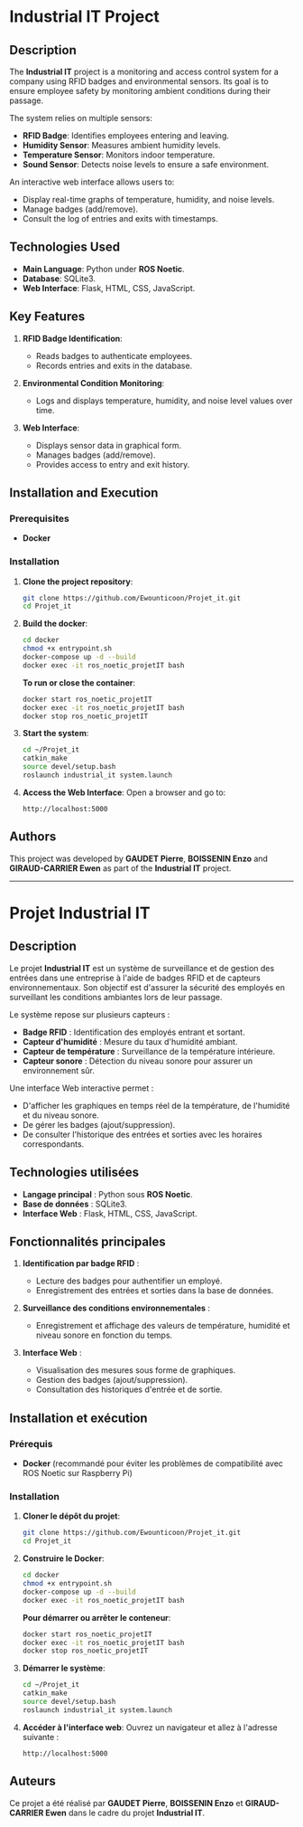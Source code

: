 # Industrial IT Project

## Description
The **Industrial IT** project is a monitoring and access control system for a company using RFID badges and environmental sensors. Its goal is to ensure employee safety by monitoring ambient conditions during their passage.

The system relies on multiple sensors:
- **RFID Badge**: Identifies employees entering and leaving.
- **Humidity Sensor**: Measures ambient humidity levels.
- **Temperature Sensor**: Monitors indoor temperature.
- **Sound Sensor**: Detects noise levels to ensure a safe environment.

An interactive web interface allows users to:
- Display real-time graphs of temperature, humidity, and noise levels.
- Manage badges (add/remove).
- Consult the log of entries and exits with timestamps.

## Technologies Used
- **Main Language**: Python under **ROS Noetic**.
- **Database**: SQLite3.
- **Web Interface**: Flask, HTML, CSS, JavaScript.

## Key Features
1. **RFID Badge Identification**:
   - Reads badges to authenticate employees.
   - Records entries and exits in the database.

2. **Environmental Condition Monitoring**:
   - Logs and displays temperature, humidity, and noise level values over time.
   
3. **Web Interface**:
   - Displays sensor data in graphical form.
   - Manages badges (add/remove).
   - Provides access to entry and exit history.

## Installation and Execution
### Prerequisites
- **Docker** 

### Installation
1. **Clone the project repository**:
   ```bash
   git clone https://github.com/Ewounticoon/Projet_it.git
   cd Projet_it
   ```
2. **Build the docker**:
   ```bash
   cd docker
   chmod +x entrypoint.sh
   docker-compose up -d --build
   docker exec -it ros_noetic_projetIT bash
   ```
   **To run or close the container**:
   ```bash
   docker start ros_noetic_projetIT
   docker exec -it ros_noetic_projetIT bash
   docker stop ros_noetic_projetIT
   ```

3. **Start the system**:
   ```bash
   cd ~/Projet_it
   catkin_make
   source devel/setup.bash
   roslaunch industrial_it system.launch
   ```

4. **Access the Web Interface**:
   Open a browser and go to:
   ```
   http://localhost:5000
   ```

## Authors
This project was developed by **GAUDET Pierre**, **BOISSENIN Enzo** and **GIRAUD-CARRIER Ewen** as part of the **Industrial IT** project.

---

# Projet Industrial IT

## Description
Le projet **Industrial IT** est un système de surveillance et de gestion des entrées dans une entreprise à l'aide de badges RFID et de capteurs environnementaux. Son objectif est d'assurer la sécurité des employés en surveillant les conditions ambiantes lors de leur passage.

Le système repose sur plusieurs capteurs :
- **Badge RFID** : Identification des employés entrant et sortant.
- **Capteur d'humidité** : Mesure du taux d'humidité ambiant.
- **Capteur de température** : Surveillance de la température intérieure.
- **Capteur sonore** : Détection du niveau sonore pour assurer un environnement sûr.

Une interface Web interactive permet :
- D'afficher les graphiques en temps réel de la température, de l'humidité et du niveau sonore.
- De gérer les badges (ajout/suppression).
- De consulter l'historique des entrées et sorties avec les horaires correspondants.

## Technologies utilisées
- **Langage principal** : Python sous **ROS Noetic**.
- **Base de données** : SQLite3.
- **Interface Web** : Flask, HTML, CSS, JavaScript.

## Fonctionnalités principales
1. **Identification par badge RFID** :
   - Lecture des badges pour authentifier un employé.
   - Enregistrement des entrées et sorties dans la base de données.

2. **Surveillance des conditions environnementales** :
   - Enregistrement et affichage des valeurs de température, humidité et niveau sonore en fonction du temps.
   
3. **Interface Web** :
   - Visualisation des mesures sous forme de graphiques.
   - Gestion des badges (ajout/suppression).
   - Consultation des historiques d'entrée et de sortie.

## Installation et exécution
### Prérequis
- **Docker** (recommandé pour éviter les problèmes de compatibilité avec ROS Noetic sur Raspberry Pi)

### Installation
1. **Cloner le dépôt du projet**:
   ```bash
   git clone https://github.com/Ewounticoon/Projet_it.git
   cd Projet_it
   ```
2. **Construire le Docker**:
   ```bash
   cd docker
   chmod +x entrypoint.sh
   docker-compose up -d --build
   docker exec -it ros_noetic_projetIT bash
   ```
   **Pour démarrer ou arrêter le conteneur**:
   ```bash
   docker start ros_noetic_projetIT
   docker exec -it ros_noetic_projetIT bash
   docker stop ros_noetic_projetIT
   ```

3. **Démarrer le système**:
   ```bash
   cd ~/Projet_it
   catkin_make
   source devel/setup.bash
   roslaunch industrial_it system.launch
   ```

4. **Accéder à l'interface web**:
   Ouvrez un navigateur et allez à l'adresse suivante :
   ```
   http://localhost:5000
   ```

## Auteurs
Ce projet a été réalisé par **GAUDET Pierre**, **BOISSENIN Enzo** et **GIRAUD-CARRIER Ewen** dans le cadre du projet **Industrial IT**.
